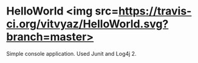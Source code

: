 # HelloWorld <img src=https://travis-ci.org/vitvyaz/HelloWorld.svg?branch=master>
Simple console application.
Used Junit  and Log4j 2.


